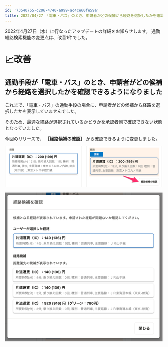 ```yaml
---
id: '73540755-c206-4740-a999-ac4ce60fe59a'
title: 2022/04/27 「電車・バス」のとき、申請者がどの候補から経路を選択したかを確認できるようになりました
---
```


2022年4月27日（水）に行なったアップデートの詳細をお知らせします。
通勤経路検索機能の変更点は、改善1件でした。

# 📈改善
## 通勤手段が「電車・バス」のとき、申請者がどの候補から経路を選択したかを確認できるようになりました

これまで、「電車・バス」の通勤手段の場合に、申請者がどの候補から経路を選択したかを表示していませんでした。

そのため、最適な経路が選択されているかどうかを承認者側で確認できない状態となっていました。

今回のリリースで、 **［経路候補の確認］** から確認できるように変更しました。

![](./2022-04-28-17-51-48.png)

![](./2022-04-28-17-52-47.png)